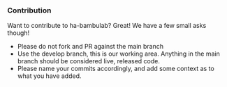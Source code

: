 ### Contribution
Want to contribute to ha-bambulab? Great! We have a few small asks though!

- Please do not fork and PR against the main branch
- Use the develop branch, this is our working area. Anything in the main branch should be considered live, released code.
- Please name your commits accordingly, and add some context as to what you have added.
